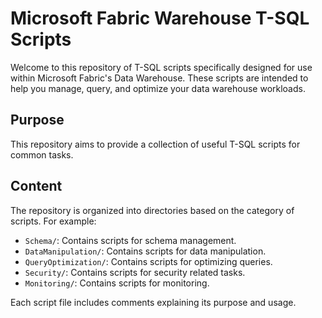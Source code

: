 # Microsoft Fabric Warehouse T-SQL Scripts

Welcome to this repository of T-SQL scripts specifically designed for use within Microsoft Fabric's Data Warehouse. These scripts are intended to help you manage, query, and optimize your data warehouse workloads.

## Purpose

This repository aims to provide a collection of useful T-SQL scripts for common tasks.

## Content

The repository is organized into directories based on the category of scripts. For example:

* `Schema/`: Contains scripts for schema management.
* `DataManipulation/`: Contains scripts for data manipulation.
* `QueryOptimization/`: Contains scripts for optimizing queries.
* `Security/`: Contains scripts for security related tasks.
* `Monitoring/`: Contains scripts for monitoring.

Each script file includes comments explaining its purpose and usage.
